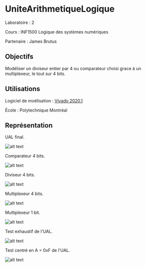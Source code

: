 # UniteArithmetiqueLogique
Laboratoire : 2

Cours : INF1500 Logique des systèmes numériques

Partenaire : James Brutus


## Objectifs
Modéliser un diviseur entier par 4 ou comparateur choisi grace à un multiplexeur, le tout sur 4 bits.

## Utilisations
Logiciel de moélisation : [Vivado 2020.1](https://www.xilinx.com/support/download.html)

École : Polytechnique Montréal


## Représentation
UAL final.

![alt text](https://github.com/TritzA/UAL/blob/main/UAL.PNG)

Comparateur 4 bits.

![alt text](https://github.com/TritzA/UAL/blob/main/CMP_4B.PNG)

Diviseur 4 bits.

![alt text](https://github.com/TritzA/UAL/blob/main/DIV_4B.PNG)

Multiplexeur 4 bits.

![alt text](https://github.com/TritzA/UAL/blob/main/MUX_2_1_4B.PNG)

Multiplexeur 1 bit.

![alt text](https://github.com/TritzA/UAL/blob/main/MUX_2_1_1B.PNG)

Test exhaustif de l'UAL.

![alt text](https://github.com/TritzA/UAL/blob/main/exhaustif.PNG)

Test centré en A = 0xF de l'UAL.

![alt text](https://github.com/TritzA/UAL/blob/main/a_vaut_f.PNG)
